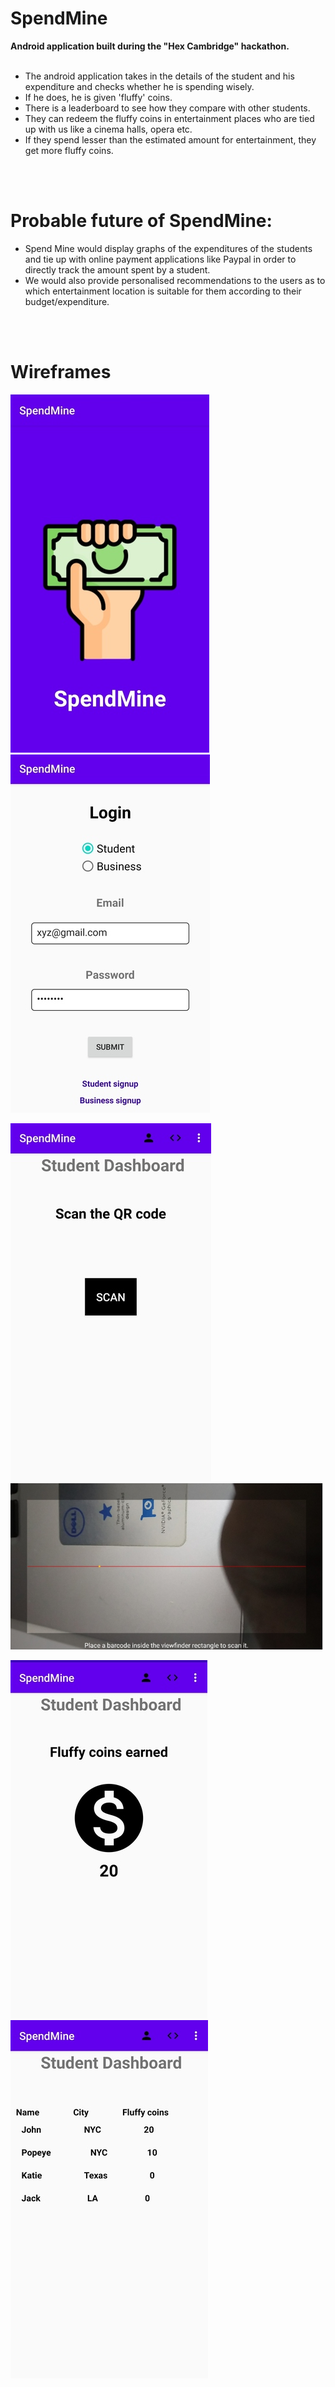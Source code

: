 # SpendMine
<b>Android application built during the "Hex Cambridge" hackathon.</b><br><br>
- The android application takes in the details of the student and his expenditure and checks whether he is spending wisely. <br>
- If he does, he is given 'fluffy' coins. <br>
- There is a leaderboard to see how they compare with other students. <br>
- They can redeem the fluffy coins in entertainment places who are tied up with us like a cinema halls, opera etc. <br>
- If they spend lesser than the estimated amount for entertainment, they get more fluffy coins.<br>

<br><br>
# Probable future of SpendMine:
- Spend Mine would display graphs of the expenditures of the students and tie up with online payment applications like Paypal in order to directly track the amount spent by a student. <br>
- We would also provide personalised recommendations to the users as to which entertainment location is suitable for them according to their budget/expenditure.

<br><br>
# Wireframes
![Splash Screen](Screenshots/p1.jpg)         ![Login](Screenshots/p2.jpg)

![Scan QR Code](Screenshots/p3.jpg)          ![QR Code Scanner](Screenshots/p4.jpg)

![Fluffy coins](Screenshots/p5.jpg)          ![Leaderboard](Screenshots/p6.jpg) 


